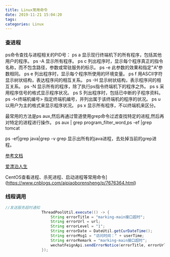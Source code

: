 ```yaml
---
title: Linux常用命令
date: 2019-11-21 15:04:20
tags:	
categories: Linux
---
```



### 查进程
  ps命令查找与进程相关的PID号：
  ps a 显示现行终端机下的所有程序，包括其他用户的程序。
  ps -A 显示所有程序。
  ps c 列出程序时，显示每个程序真正的指令名称，而不包含路径，参数或常驻服务的标示。
  ps -e 此参数的效果和指定"A"参数相同。
  ps e 列出程序时，显示每个程序所使用的环境变量。
  ps f 用ASCII字符显示树状结构，表达程序间的相互关系。
  ps -H 显示树状结构，表示程序间的相互关系。
  ps -N 显示所有的程序，除了执行ps指令终端机下的程序之外。
  ps s 采用程序信号的格式显示程序状况。
  ps S 列出程序时，包括已中断的子程序资料。
  ps -t<终端机编号> 指定终端机编号，并列出属于该终端机的程序的状况。
  ps u 以用户为主的格式来显示程序状况。
  ps x 显示所有程序，不以终端机来区分。

  最常用的方法是ps aux,然后再通过管道使用grep命令过滤查找特定的进程,然后再对特定的进程进行操作。
  ps aux | grep program_filter_word,ps -ef |grep tomcat

ps -ef|grep java|grep -v grep 显示出所有的java进程，去处掉当前的grep进程。

[参考文档](https://www.cnblogs.com/aipiaoborensheng/p/7676364.html)

[爱漂泊人生](https://www.cnblogs.com/aipiaoborensheng/)

CentOS查看进程、杀死进程、启动进程等常用命令](https://www.cnblogs.com/aipiaoborensheng/p/7676364.html)

### 线程调用

```java
//发送服务超时通知
                ThreadPoolUtil.execute(() -> {
                    String errorTitle = "marking-main接口超时";
                    String errorUrl = url;
                    String errorLevel = "1";
                    String errorDate = DateUtil.getCurDateTime();
                    String errorMsg1 = "访问时间：" + userTime;
                    String errorRemark = "marking-main接口超时";
                    wechatFeignApi.sendErrorNotice(errorTitle, errorUrl, errorLevel, errorDate, errorMsg1, errorRemark);
                });
```

